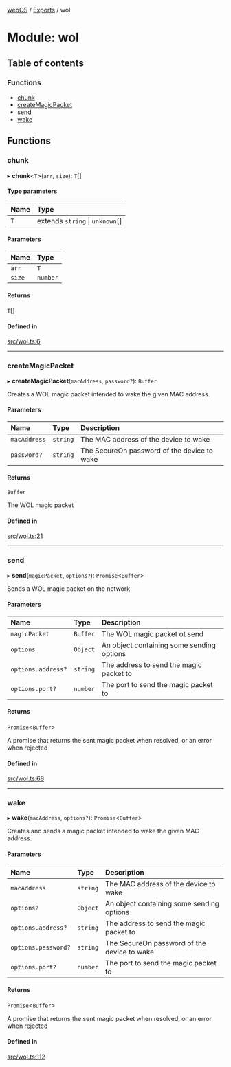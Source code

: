 [webOS](../README.md) / [Exports](../modules.md) / wol

# Module: wol

## Table of contents

### Functions

- [chunk](wol.md#chunk)
- [createMagicPacket](wol.md#createmagicpacket)
- [send](wol.md#send)
- [wake](wol.md#wake)

## Functions

### chunk

▸ **chunk**<`T`\>(`arr`, `size`): `T`[]

#### Type parameters

| Name | Type |
| :------ | :------ |
| `T` | extends `string` \| `unknown`[] |

#### Parameters

| Name | Type |
| :------ | :------ |
| `arr` | `T` |
| `size` | `number` |

#### Returns

`T`[]

#### Defined in

[src/wol.ts:6](https://github.com/Dabolus/webos-tv/blob/a44bbc5/src/wol.ts#L6)

___

### createMagicPacket

▸ **createMagicPacket**(`macAddress`, `password?`): `Buffer`

Creates a WOL magic packet intended to wake the given MAC address.

#### Parameters

| Name | Type | Description |
| :------ | :------ | :------ |
| `macAddress` | `string` | The MAC address of the device to wake |
| `password?` | `string` | The SecureOn password of the device to wake |

#### Returns

`Buffer`

The WOL magic packet

#### Defined in

[src/wol.ts:21](https://github.com/Dabolus/webos-tv/blob/a44bbc5/src/wol.ts#L21)

___

### send

▸ **send**(`magicPacket`, `options?`): `Promise`<`Buffer`\>

Sends a WOL magic packet on the network

#### Parameters

| Name | Type | Description |
| :------ | :------ | :------ |
| `magicPacket` | `Buffer` | The WOL magic packet ot send |
| `options` | `Object` | An object containing some sending options |
| `options.address?` | `string` | The address to send the magic packet to |
| `options.port?` | `number` | The port to send the magic packet to |

#### Returns

`Promise`<`Buffer`\>

A promise that returns the sent magic packet when resolved, or an error when rejected

#### Defined in

[src/wol.ts:68](https://github.com/Dabolus/webos-tv/blob/a44bbc5/src/wol.ts#L68)

___

### wake

▸ **wake**(`macAddress`, `options?`): `Promise`<`Buffer`\>

Creates and sends a magic packet intended to wake the given MAC address.

#### Parameters

| Name | Type | Description |
| :------ | :------ | :------ |
| `macAddress` | `string` | The MAC address of the device to wake |
| `options?` | `Object` | An object containing some sending options |
| `options.address?` | `string` | The address to send the magic packet to |
| `options.password?` | `string` | The SecureOn password of the device to wake |
| `options.port?` | `number` | The port to send the magic packet to |

#### Returns

`Promise`<`Buffer`\>

A promise that returns the sent magic packet when resolved, or an error when rejected

#### Defined in

[src/wol.ts:112](https://github.com/Dabolus/webos-tv/blob/a44bbc5/src/wol.ts#L112)
